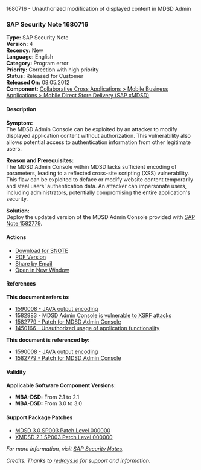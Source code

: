1680716 - Unauthorized modification of displayed content in MDSD Admin

### SAP Security Note 1680716

**Type:** SAP Security Note  
**Version:** 4  
**Recency:** New  
**Language:** English  
**Category:** Program error  
**Priority:** Correction with high priority  
**Status:** Released for Customer  
**Released On:** 08.05.2012  
**Component:** [Collaborative Cross Applications > Mobile Business Applications > Mobile Direct Store Delivery (SAP xMDSD)](https://me.sap.com/mynotes?tab=Search&sortBy=Relevance&filters=themk%25253Aeq~'XAP-MBA-DSD*'%25252BreleaseStatus%25253Aeq~'CustomerRelease'%25252BsecurityPatchDay%25253Aeq~'NotRestricted'%25252BfuzzyThreshold%25253Aeq~'0.9'&flag=mynotes)

#### Description

**Symptom:**  
The MDSD Admin Console can be exploited by an attacker to modify displayed application content without authorization. This vulnerability also allows potential access to authentication information from other legitimate users.

**Reason and Prerequisites:**  
The MDSD Admin Console within MDSD lacks sufficient encoding of parameters, leading to a reflected cross-site scripting (XSS) vulnerability. This flaw can be exploited to deface or modify website content temporarily and steal users' authentication data. An attacker can impersonate users, including administrators, potentially compromising the entire application's security.

**Solution:**  
Deploy the updated version of the MDSD Admin Console provided with [SAP Note 1582779](https://me.sap.com/notes/1582779).

#### Actions

- [Download for SNOTE](https://notesdownloads.sap.com/note/0040000017383612017)
- [PDF Version](https://me.sap.com/sap/support/sfm/notes/print/0001680716?language=en-US&token=AC5B201FC377D314BF5885AE23B7EDBB)
- [Share by Email](https://me.sap.com)
- [Open in New Window](https://me.sap.com)

#### References

**This document refers to:**

- [1590008 - JAVA output encoding](https://me.sap.com/notes/1590008)
- [1582983 - MDSD Admin Console is vulnerable to XSRF attacks](https://me.sap.com/notes/1582983)
- [1582779 - Patch for MDSD Admin Console](https://me.sap.com/notes/1582779)
- [1450166 - Unauthorized usage of application functionality](https://me.sap.com/notes/1450166)

**This document is referenced by:**

- [1590008 - JAVA output encoding](https://me.sap.com/notes/1590008)
- [1582779 - Patch for MDSD Admin Console](https://me.sap.com/notes/1582779)

#### Validity

**Applicable Software Component Versions:**

- **MBA-DSD:** From 2.1 to 2.1
- **MBA-DSD:** From 3.0 to 3.0

#### Support Package Patches

- [MDSD 3.0 SP003 Patch Level 000000](https://me.sap.com/sap/support/swdc/notes?cvnr=01200615320200008610&support_package=SP003&patch_level=000000)
- [XMDSD 2.1 SP003 Patch Level 000000](https://me.sap.com/sap/support/swdc/notes?cvnr=01200615320200008609&support_package=SP003&patch_level=000000)

*For more information, visit [SAP Security Notes](https://me.sap.com).*

*Credits: Thanks to [redrays.io](https://redrays.io) for support and information.*